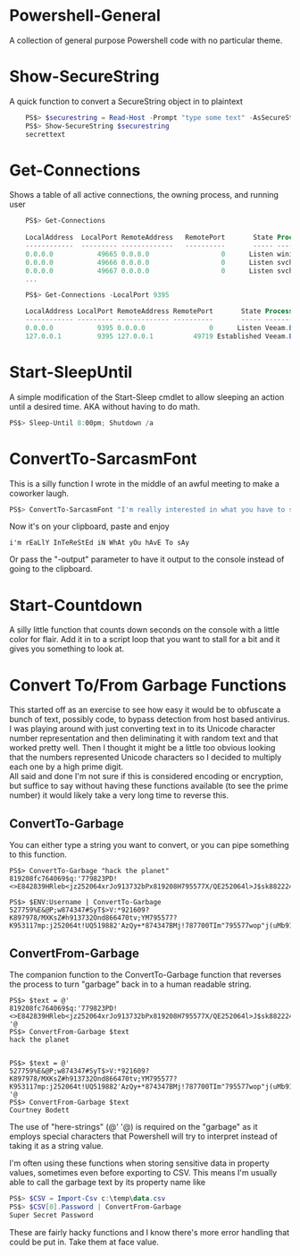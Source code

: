 # Powershell-General
A collection of general purpose Powershell code with no particular theme.

# Show-SecureString
A quick function to convert a SecureString object in to plaintext
```Powershell
    PS$> $securestring = Read-Host -Prompt "type some text" -AsSecureString
    PS$> Show-SecureString $securestring
    secrettext
```
# Get-Connections
Shows a table of all active connections, the owning process, and running user
```Powershell
    PS$> Get-Connections
    
    LocalAddress  LocalPort RemoteAddress   RemotePort       State Process                        User
    ------------  --------- -------------   ----------       ----- -------                        ----
    0.0.0.0           49665 0.0.0.0                  0      Listen wininit
    0.0.0.0           49666 0.0.0.0                  0      Listen svchost                        NT AUTHORITY\SYSTEM
    0.0.0.0           49667 0.0.0.0                  0      Listen svchost                        NT AUTHORITY\LOCAL
    ...

    PS$> Get-Connections -LocalPort 9395

    LocalAddress LocalPort RemoteAddress RemotePort       State Process                User
    ------------ --------- ------------- ----------       ----- -------                ----
    0.0.0.0           9395 0.0.0.0                0      Listen Veeam.EndPoint.Service NT AUTHORITY\SYSTEM
    127.0.0.1         9395 127.0.0.1          49719 Established Veeam.EndPoint.Service NT AUTHORITY\SYSTEM
```
# Start-SleepUntil
A simple modification of the Start-Sleep cmdlet to allow sleeping an action until a desired time. AKA without having to do math.

```Powershell
PS$> Sleep-Until 8:00pm; Shutdown /a
```

# ConvertTo-SarcasmFont
This is a silly function I wrote in the middle of an awful meeting to make a coworker laugh.

```Powershell
PS$> ConvertTo-SarcasmFont "I'm really interested in what you have to say"
```
Now it's on your clipboard, paste and enjoy
```
i'm rEaLlY InTeReStEd iN WhAt yOu hAvE To sAy
```
Or pass the "-output" parameter to have it output to the console instead of going to the clipboard.

# Start-Countdown
A silly little function that counts down seconds on the console with a little color for flair. Add it in to a script loop that you want to stall for a bit and it gives you something to look at.

# Convert To/From Garbage Functions
This started off as an exercise to see how easy it would be to obfuscate a bunch of text, possibly code, to bypass detection from host based antivirus.  I was playing around with just converting text in to its Unicode character number representation and then deliminating it with random text and that worked pretty well. Then I thought it might be a little too obvious looking that the numbers represented Unicode characters so I decided to multiply each one by a high prime digit.  
All said and done I'm not sure if this is considered encoding or encryption, but suffice to say without having these functions available (to see the prime number) it would likely take a very long time to reverse this.

## ConvertTo-Garbage
You can either type a string you want to convert, or you can pipe something to this function.
```
PS$> ConvertTo-Garbage "hack the planet"
819208fc764069$q:'779823PD!<>E842839HRleb<jz252064xrJo913732bPx819208H795577X/QE252064l>J$sk882224=;"GNL850716RHGKb;tmN764069HRleb<jz866470G/LTY+X795577fc913732i$jI)!

PS$> $ENV:Username | ConvertTo-Garbage
527759%E&@P;w874347#SyT$>V:*921609?K897978/MXKsZ#h913732Ond866470tv;YM795577?K953117mp:j252064t!UQ519882'AzQy+*874347BMj!787700TIm"795577wop"j(uMb913732lzfIY=913732'AzQy+*
```
## ConvertFrom-Garbage
The companion function to the ConvertTo-Garbage function that reverses the process to turn "garbage" back in to a human readable string.

```
PS$> $text = @'
819208fc764069$q:'779823PD!<>E842839HRleb<jz252064xrJo913732bPx819208H795577X/QE252064l>J$sk882224=;"GNL850716RHGKb;tmN764069HRleb<jz866470G/LTY+X795577fc913732i$jI)!
'@
PS$> ConvertFrom-Garbage $text
hack the planet


PS$> $text = @'
527759%E&@P;w874347#SyT$>V:*921609?K897978/MXKsZ#h913732Ond866470tv;YM795577?K953117mp:j252064t!UQ519882'AzQy+*874347BMj!787700TIm"795577wop"j(uMb913732lzfIY=913732'AzQy+*
'@
PS$> ConvertFrom-Garbage $text
Courtney Bodett
```
The use of "here-strings" (@'  '@) is required on the "garbage" as it employs special characters that Powershell will try to interpret instead of taking it as a string value.

I'm often using these functions when storing sensitive data in property values, sometimes even before exporting to CSV. This means I'm usually able to call the garbage text by its property name like
```Powershell
PS$> $CSV = Import-Csv c:\temp\data.csv
PS$> $CSV[0].Password | ConvertFrom-Garbage
Super Secret Password
```
These are fairly hacky functions and I know there's more error handling that could be put in.  Take them at face value.